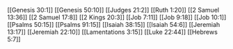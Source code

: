[[Genesis 30:1]]
[[Genesis 50:10]]
[[Judges 21:2]]
[[Ruth 1:20]]
[[2 Samuel 13:36]]
[[2 Samuel 17:8]]
[[2 Kings 20:3]]
[[Job 7:11]]
[[Job 9:18]]
[[Job 10:1]]
[[Psalms 50:15]]
[[Psalms 91:15]]
[[Isaiah 38:15]]
[[Isaiah 54:6]]
[[Jeremiah 13:17]]
[[Jeremiah 22:10]]
[[Lamentations 3:15]]
[[Luke 22:44]]
[[Hebrews 5:7]]
